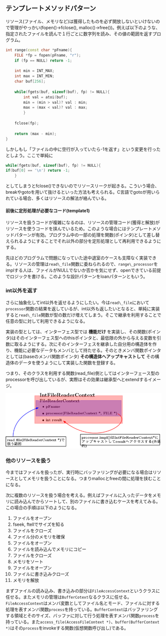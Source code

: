 ## テンプレートメソッドパターン

リソース(ファイル、メモリなど)は獲得したものを必ず開放しないといけないので管理がやっかい(fopen()->fclose(), malloc()->free())。例えば以下のような、指定されたファイルを読んで１行ごとに数字列を読み、その値の範囲を返すプログラム。

```cpp
int range(const char *pFname){
    FILE *fp = fopen(pFname, "r");
    if (fp == NULL) return -1;
    
    int min = INT_MAX;
    int max = INT_MIN;
    char buf[256];
    
    while(fgets(buf, sizeof(buf), fp) != NULL){
        int val = atoi(buf);
        min = (min > val)? val : min;
        max = (max < val)? val : max;
        }
        
    fclose(fp);
    
    return (max - min);
}
```

しかしもし「ファイルの中に空行が入っていたら-1を返す」という変更を行ったとしよう。ここで単純に

```cpp
while(fgets(buf, sizeof(buf), fp) != NULL){
if(buf[0] == '\n') return -1;
    }
```

としてしまうとfclose()できないのでリソースリークが起きる。こういう場合、breakやgotoを用いて抜けるといった方法も考えられる。C言語でgotoが用いられている場合、多くはリソースの解法が絡んでいる。

#### 前後に定形処理が必要なコード(template1)

リソースを扱うコードが複雑になるのは、リソースの管理コード(獲得と解放)がリソースを使うコードを挟んでいるため。このような場合にはテンプレートメソッドパターンが有効。プログラム中の一部の処理を関数(ポインタ)として差し替えられるようにすることでそれ以外の部分を定形処理として再利用できるようにする。

先ほどのプログラムで問題になっていた途中退室のケースも支障なく実装できる。リソースの管理は`read\_file`関数に委ねられるので、`range\_processor`をimplする人は、ファイルがNULLでないか否かを気にせず、openできている前提でロジックを書ける。このような設計パターンをloanパターンともいう。

### int以外を返す

さらに抽象化してint以外を返せるようにしたい。今は`read\_file`において`processor`関数の結果を返しているが、int以外も返したいとなると、単純に実装すると`read\_file`関数が型の数だけ増えてしまう。そこで継承を利用することで任意の型に対して利用できるようになる。

実装の型としては、インターフェス型では **機能だけ** を実装し、その関数(ポインタ)はそのインターフェス型へのthisポインタと、最低限の外から与える変数を引数に取るようにする。次にそのインターフェスを継承した自分用の構造体を作り、機能に必要なデータもメンバとして持たせる。そのときメンバ関数ポインタとしては(baseのメンバ関数ポインタ) **その構造体へアップキャストして** その構造体のデータを使うようにして実装した関数を登録する。

つまり、そのクラスを利用する関数(read\_file)側としてはインターフェース型のprocessorを呼び出しているが、実際はその効果は継承型へとextendするイメージ。

![figure1](images/figure1.png)

### 他のリソースを扱う

今まではファイルを扱ったが、実行時にバッファリングが必要になる場合はリソースとしてメモリを扱うことになる。つまりmallocとfreeの間に処理を挟むことになる。

次に複数のリソースを扱う場合を考える。例えばファイルに入ったデータをメモリに読み込んでからソートして、別のファイルに書き込むケースを考えてみる。この場合の手順は以下のようになる。

1. ファイルをオープン
2. fseek, ftellでサイズを知る
3. ファイルをクローズ
4. ファイル分のメモリを確保
5. ファイルをオープン
6. ファイルを読み込んでメモリにコピー
7. ファイルをクローズ
8. メモリをソート
9. ファイルをオープン
10. ファイルに書き込みクローズ
11. メモリを解放

まずファイルの読み込み、書き込みの部分は`FileAccessContext`というクラスに任せる。またメモリの管理は`BufferCotext`なるクラスに任せる。
`FileAccessContext`はメンバ変数としてファイル名とモード、ファイルに対する処理を表すメンバ関数`process`を持っている。`BufferContext`はバッファリングする領域とそのサイズ、バッファに対して行う処理を表すメンバ関数`process`を持っている。また`access_file(AccessFileContext *)`、`buffer(BufferContext *)`はその`process`をinvokeする関数(仮想関数呼び出し)である。

